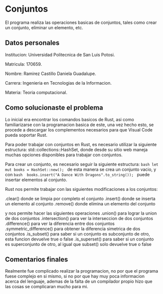 # Conjuntos

El programa realiza las operaciones basicas de conjuntos, tales como crear un conjunto, eliminar
un elemento, etc. 

## Datos personales
Institucion: Universidad Politecnica de San Luis Potosi. 

Matricula: 170659.

Nombre: Ramirez Castillo Daniela Guadalupe.

Carrera: Ingenieria en Tecnologias de la Informacion.

Materia: Teoria computacional.

## Como solucionaste el problema
Lo inicial era encontrar los comandos basicos de Rust, asi como familiarizarse con la programacion basica de este, una vez hecho esto, se procede a descargar los complementos necesarios para que Visual Code pueda soportar Rust.

Para poder trabajar con conjuntos en Rust, es necesario utilizar la siguiente estructura: std::collections::HashSet, donde desde su sitio web maneja muchas opciones disponibles para trabajar con conjuntos.

Para crear un conjunto, es necesario seguir la siguiente estructura:
```bash let mut books = HashSet::new(); ```
de esta manera se crea un conjunto vacio, y con 
```bash  books.insert("A Dance With Dragons".to_string()); ``` 
puede insertar elementos al conjunto.

Rust nos permite trabajar con las siguientes modificaciones a los conjuntos:

 .clear() donde se limpia por completo el conjunto
.insert() donde se inserta un elemento al conjunto
.remove() donde elimina un elemento del conjunto 


 y nos permite hacer las siguientes operaciones
.union() para lograr la union de dos conjuntos
.intersection() para ver la interseccion de dos conjuntos
.difference() para ver la diferencia entre dos conjuntos
.symmetric_difference() para obtener la diferencia simetrica de dos conjuntos
.is_subset() para saber si un conjunto es subconjunto de otro, esta funcion devuelve true o false
.is_superset() para saber si un conjunto es superconjunto de otro, al igual que subset() solo devuelve true o false  

## Comentarios finales
Realmente fue complicado realizar la programacion, no por que el programa fuese complejo en si mismo, si no por que hay muy poca informacion acerca del lenguaje, ademas de la falta de un compilador propio hizo que las cosas se complicaran mucho para mi.

